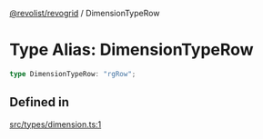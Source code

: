 [@revolist/revogrid](README.md) / DimensionTypeRow

# Type Alias: DimensionTypeRow

```ts
type DimensionTypeRow: "rgRow";
```

## Defined in

[src/types/dimension.ts:1](https://github.com/revolist/revogrid/blob/8aea4c92d6f61dbd5ec14b529d8993bb7069ef1f/src/types/dimension.ts#L1)

